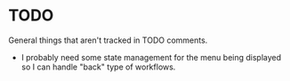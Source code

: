 # TODO

General things that aren't tracked in TODO comments.

-   I probably need some state management for the menu being displayed so I can handle "back" type of workflows.
